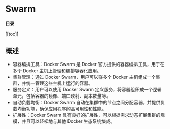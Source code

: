 # Swarm

**目录**

[[toc]]

## 概述

* 容器编排工具：Docker Swarm 是 Docker 官方提供的容器编排工具，用于在多个 Docker 主机上管理和编排容器化应用。
* 集群管理：通过 Docker Swarm，用户可以将多个 Docker 主机组成一个集群，并统一管理这些主机上运行的容器。
* 服务定义：用户可以使用 Docker Swarm 定义服务，将容器组织成一个逻辑单元，包括容器的镜像、端口映射、副本数量等。
* 自动负载均衡：Docker Swarm 自动在集群中的节点之间分配容器，并提供负载均衡功能，确保应用程序的高可用性和性能。
* 扩展性：Docker Swarm 具有良好的扩展性，可以根据需求动态扩展集群的规模，并且可以轻松地与其他 Docker 生态系统集成。

